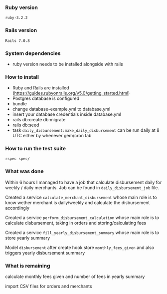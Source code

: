 ### Ruby version
```
ruby-3.2.2
```

### Rails version
```
Rails 7.0.8
```  

### System dependencies
- ruby version needs to be installed alongside with rails


### How to install
- Ruby and Rails are installed (https://guides.rubyonrails.org/v5.0/getting_started.html)
- Postgres database is configured
- bundle
- change database-example.yml to database.yml
- insert your database credentials inside database.yml
- rails db:create db:migrate
- rails db:seed
- task `daily_disbursement:make_daily_disbursement` can be run daily at 8 UTC either by whenever gem/cron tab


### How to run the test suite
```
rspec spec/
```

### What was done
Within 6 hours I managed to have a job that calculate disbursement daily for weekly / daily merchants. 
Job can be found in `daily_disbursement_job` file.

Created a service `calculate_merchant_disbursement` whose main role is to know wether merchant is daily/weekly and calculate the disbursement accordingly

Created a service `perform_disbursement_calculation` whose main role is to calculate disbursement, taking in orders and storing/calculating fees

Created a service `fill_yearly_disbursement_summary` whose main role is to store yearly summary

Model `disbursement` after create hook store `monthly_fees_given` and also triggers yearly disbursement summary

### What is remaining

calculate monthly fees given and number of fees in yearly summary

import CSV files for orders and merchants

